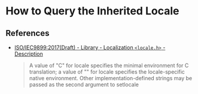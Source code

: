 # How to Query the Inherited Locale
## References
* [ISO/IEC9899:2017(Draft) - Library - Localization `<locale.h>` - Description](http://www.open-std.org/jtc1/sc22/wg14/www/abq/c17_updated_proposed_fdis.pdf)  
  
  > A value of "C" for locale specifies the minimal environment for C translation; a value of "" for locale specifies the locale-specific native environment. Other implementation-defined strings may be passed as the second argument to setlocale

